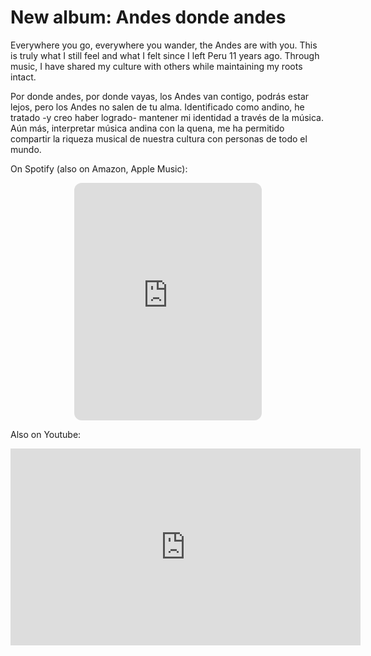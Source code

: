 # New album: Andes donde andes

Everywhere you go, everywhere you wander, the Andes are with you. This is truly what I still feel and what I felt since I left Peru 11 years ago. Through music, I have shared my culture with others while maintaining my roots intact.

Por donde andes, por donde vayas, los Andes van contigo, podrás estar lejos, pero los Andes no salen de tu alma. Identificado como andino, he tratado -y creo haber logrado- mantener mi identidad a través de la música. Aún más, interpretar música andina con la quena, me ha permitido compartir la riqueza musical de nuestra cultura con personas de todo el mundo. 

On Spotify (also on Amazon, Apple Music):
<div align="center">
<iframe src="https://open.spotify.com/embed?uri=spotify%3Aalbum%3A31q4zj0h2HQ6YQ0tV74QPX" width="300" height="380" frameborder="0" style="border-radius: 12px;"allowtransparency="true" allow="encrypted-media"></iframe>
</div>

Also on Youtube:
<div align='center'>
  <iframe width="560" height="315" src="https://www.youtube.com/embed/QeyuKEnwuMM" title="YouTube video player" frameborder="0" allow="accelerometer; autoplay; clipboard-write; encrypted-media; gyroscope; picture-in-picture; web-share" allowfullscreen></iframe>
</div>
